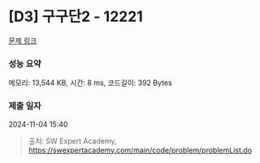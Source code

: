 # [D3] 구구단2 - 12221 

[문제 링크](https://swexpertacademy.com/main/code/problem/problemDetail.do?contestProbId=AXpz3dravpQDFATi) 

### 성능 요약

메모리: 13,544 KB, 시간: 8 ms, 코드길이: 392 Bytes

### 제출 일자

2024-11-04 15:40



> 출처: SW Expert Academy, https://swexpertacademy.com/main/code/problem/problemList.do